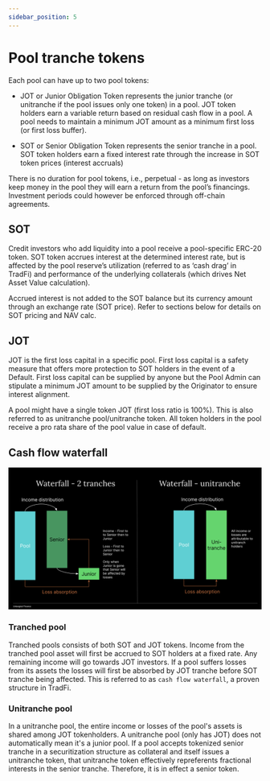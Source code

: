 ```yaml
---
sidebar_position: 5
---
```


# Pool tranche tokens

Each pool can have up to two pool tokens:

- JOT or Junior Obligation Token represents the junior tranche (or unitranche if the pool issues only one token) in a pool. JOT token holders earn a variable return based on residual cash flow in a pool. A pool needs to maintain a minimum JOT amount as a minimum first loss (or first loss buffer).

- SOT or Senior Obligation Token represents the senior tranche in a pool. SOT token holders earn a fixed interest rate through the increase in SOT token prices (interest accruals)

There is no duration for pool tokens, i.e., perpetual - as long as investors keep money in the pool they will earn a return from the pool’s financings. Investment periods could however be enforced through off-chain agreements.

## SOT

Credit investors who add liquidity into a pool receive a pool-specific ERC-20 token. SOT token accrues interest at the determined interest rate, but is affected by the pool reserve’s utilization (referred to as ‘cash drag’ in TradFi) and performance of the underlying collaterals (which drives Net Asset Value calculation).

Accrued interest is not added to the SOT balance but its currency amount through an exchange rate (SOT price). Refer to sections below for details on SOT pricing and NAV calc.

## JOT

JOT is the first loss capital in a specific pool. First loss capital is a safety measure that offers more protection to SOT holders in the event of a Default. First loss capital can be supplied by anyone but the Pool Admin can stipulate a minimum JOT amount to be supplied by the Originator to ensure interest alignment.

A pool might have a single token JOT (first loss ratio is 100%). This is also referred to as unitranche pool/unitranche token. All token holders in the pool receive a pro rata share of the pool value in case of default. 

## Cash flow waterfall
![Cash flow waterfall](../img/waterfall.png)

### Tranched pool
Tranched pools consists of both SOT and JOT tokens. Income from the tranched pool asset will first be accrued to SOT holders at a fixed rate. Any remaining income will go towards JOT investors. If a pool suffers losses from its assets the losses will first be absorbed by JOT tranche before SOT tranche being affected. This is referred to as `cash flow waterfall`, a proven structure in TradFi.

### Unitranche pool
In a unitranche pool, the entire income or losses of the pool's assets is shared among JOT tokenholders. A unitranche pool (only has JOT) does not automatically mean it's a junior pool. If a pool accepts tokenized senior tranche in a securitization structure as collateral and itself issues a unitranche token, that unitranche token effectively repreferents fractional interests in the senior tranche. Therefore, it is in effect a senior token.



